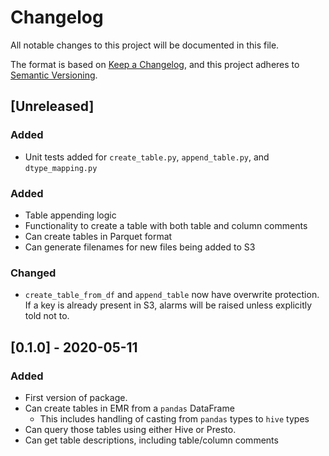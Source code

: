 # Changelog

All notable changes to this project will be documented in this file.

The format is based on [Keep a Changelog](https://keepachangelog.com/en/1.0.0/),
and this project adheres to [Semantic Versioning](https://semver.org/spec/v2.0.0.html).

## [Unreleased]

### Added
- Unit tests added for `create_table.py`, `append_table.py`, and `dtype_mapping.py`

### Added
- Table appending logic
- Functionality to create a table with both table and column comments
- Can create tables in Parquet format
- Can generate filenames for new files being added to S3

### Changed
- `create_table_from_df` and `append_table` now have overwrite protection.
If a key is already present in S3, alarms will be raised unless explicitly
told not to.

## [0.1.0] - 2020-05-11

### Added
- First version of package.
- Can create tables in EMR from a `pandas` DataFrame
    * This includes handling of casting from `pandas` types to `hive` types
- Can query those tables using either Hive or Presto.
- Can get table descriptions, including table/column comments
